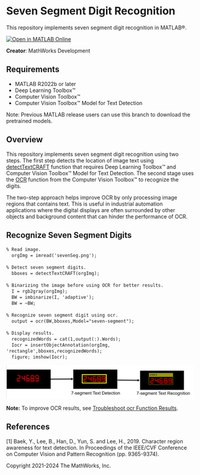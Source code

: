 # Seven Segment Digit Recognition

This repository implements seven segment digit recognition in MATLAB&reg;.

[![Open in MATLAB Online](https://www.mathworks.com/images/responsive/global/open-in-matlab-online.svg)](https://matlab.mathworks.com/open/github/v1?repo=matlab-deep-learning/Seven-Segment-Digit-Recognition)

**Creator**: MathWorks Development

Requirements
------------  

- MATLAB R2022b or later
- Deep Learning Toolbox&trade;
- Computer Vision Toolbox&trade;
- Computer Vision Toolbox&trade; Model for Text Detection

Note: Previous MATLAB release users can use this branch to download the pretrained models.

Overview
--------

This repository implements seven segment digit recognition using two steps. The first step detects the location of image text using [detectTextCRAFT](https://in.mathworks.com/help/vision/ref/detecttextcraft.html) function that requires Deep Learning Toolbox&trade; and Computer Vision Toolbox&trade; Model for Text Detection. The second stage uses the [OCR](https://in.mathworks.com/help/vision/ref/ocr.html) function from the Computer Vision Toolbox&trade; to recognize the digits. 

The two-step approach helps improve OCR by only processing image regions that contains text. This is useful in industrial automation applications where the digital displays are often surrounded by other objects and background content that can hinder the performance of OCR. 

Recognize Seven Segment Digits
---------------------------------------

```
% Read image.
  orgImg = imread('sevenSeg.png');
  
% Detect seven segment digits.
  bboxes = detectTextCRAFT(orgImg);

% Binarizing the image before using OCR for better results.
  I = rgb2gray(orgImg);
  BW = imbinarize(I, 'adaptive');
  BW = ~BW;
  
% Recognize seven segment digit using ocr.
  output = ocr(BW,bboxes,Model="seven-segment");
 
% Display results.
  recognizedWords = cat(1,output(:).Words);
  Iocr = insertObjectAnnotation(orgImg, 'rectangle',bboxes,recognizedWords);
  figure; imshow(Iocr);
```

<img src="images/workflow.PNG" alt ="image"/>

**Note:** To improve OCR results, see [Troubleshoot ocr Function Results](https://in.mathworks.com/help/vision/ug/troubleshoot-ocr-function-results.html).

References
---------------------------------------
[1] Baek, Y., Lee, B., Han, D., Yun, S. and Lee, H., 2019. Character region awareness for text detection. In Proceedings of the IEEE/CVF Conference on Computer Vision and Pattern Recognition (pp. 9365-9374).

Copyright 2021-2024 The MathWorks, Inc.

